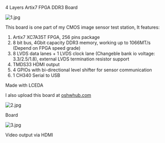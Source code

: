 4 Layers Artix7 FPGA DDR3 Board

![1.jpg](https://s2.loli.net/2025/07/26/Mp6tSEBmgDX7z4R.png)

This board is one part of my CMOS image sensor test station, It features:

1. Artix7 XC7A35T FPGA, 256 pins package
2. 8 bit bus, 4Gbit capacity DDR3 memory, working up to 1066MT/s (Depend on FPGA speed grade)
3. 8 LVDS data lanes + 1 LVDS clock lane (Changeble bank io voltage: 3.3/2.5/1.8), external LVDS termination resistor support 
4. TMDS33 HDMI output
5. 4 GPIOs with bi-directional level shifter for sensor communication
6. 1 CH340 Serial to USB

Made with LCEDA

I also upload this board at [oshwhub.com](https://oshwhub.com/nbelllp/artix7_ddr_4layer_share)

![2.jpg](https://s2.loli.net/2025/07/26/uemREQfPyLUOilb.png)

Board

![3.jpg](https://s2.loli.net/2025/07/26/F62N4IWUlGZfME9.png)

Video output via HDMI
